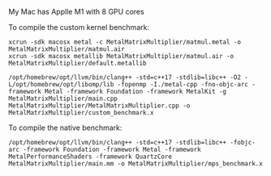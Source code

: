 My Mac has Applle M1 with 8 GPU cores

To compile the custom kernel benchmark:

```
xcrun -sdk macosx metal -c MetalMatrixMultiplier/matmul.metal -o MetalMatrixMultiplier/matmul.air
xcrun -sdk macosx metallib MetalMatrixMultiplier/matmul.air -o MetalMatrixMultiplier/default.metallib
```

```
/opt/homebrew/opt/llvm/bin/clang++ -std=c++17 -stdlib=libc++ -O2 -L/opt/homebrew/opt/libomp/lib -fopenmp -I./metal-cpp -fno-objc-arc -framework Metal -framework Foundation -framework MetalKit -g MetalMatrixMultiplier/main.cpp MetalMatrixMultiplier/MetalMatrixMultiplier.cpp -o MetalMatrixMultiplier/custom_benchmark.x
```

To compile the native benchmark:

```
/opt/homebrew/opt/llvm/bin/clang++ -std=c++17 -stdlib=libc++ -fobjc-arc -framework Foundation -framework Metal -framework MetalPerformanceShaders -framework QuartzCore MetalMatrixMultiplier/main.mm -o MetalMatrixMultiplier/mps_benchmark.x
```

